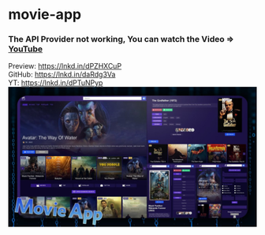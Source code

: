 # movie-app

### The API Provider not working, You can watch the Video => [YouTube](https://youtu.be/Vc6L5e5gDog)

Preview: https://lnkd.in/dPZHXCuP
<br />
GitHub: https://lnkd.in/daRdg3Va
<br />
YT: https://lnkd.in/dPTuNPyp
![alt text](https://raw.githubusercontent.com/9abour/movie-app/main/Preview.jpg)
